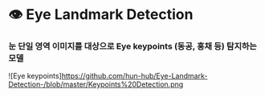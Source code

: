 # 👁 Eye Landmark Detection  



### 눈 단일 영역 이미지를 대상으로 Eye keypoints (동공, 홍채 등) 탐지하는 모델 
![Eye keypoints]https://github.com/hun-hub/Eye-Landmark-Detection-/blob/master/Keypoints%20Detection.png
